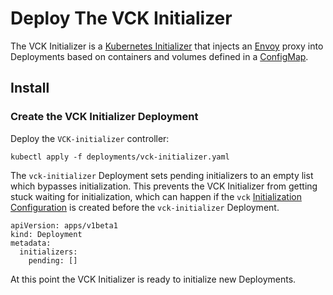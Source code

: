 # Deploy The VCK Initializer

The VCK Initializer is a [Kubernetes Initializer](https://kubernetes.io/docs/admin/extensible-admission-controllers/#what-are-initializers) that injects an [Envoy](https://lyft.github.io/envoy) proxy into Deployments based on containers and volumes defined in a [ConfigMap](https://kubernetes.io/docs/tasks/configure-pod-container/configure-pod-configmap).

## Install

### Create the VCK Initializer Deployment

Deploy the `VCK-initializer` controller:

```
kubectl apply -f deployments/vck-initializer.yaml
```

The `vck-initializer` Deployment sets pending initializers to an empty list which bypasses initialization. This prevents the VCK Initializer from getting stuck waiting for initialization, which can happen if the `vck` [Initialization Configuration](initializing-deployments.md#create-the-vck-initializer-InitializerConfiguration) is created before the `vck-initializer` Deployment.

```
apiVersion: apps/v1beta1
kind: Deployment
metadata:
  initializers:
    pending: []
```

At this point the VCK Initializer is ready to initialize new Deployments.
